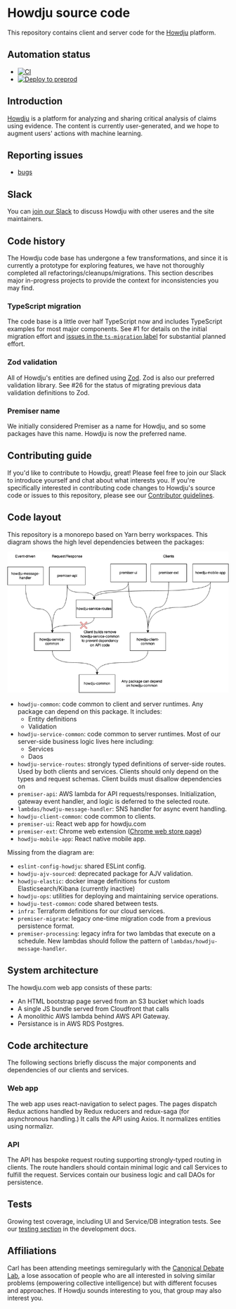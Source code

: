 # Howdju source code

This repository contains client and server code for the [Howdju](https://www.howdju.com) platform.

## Automation status

- [![CI](https://github.com/Howdju/howdju/actions/workflows/ci.yml/badge.svg?branch=master&event=push)](https://github.com/Howdju/howdju/actions/workflows/ci.yml)
- [![Deploy to preprod](https://github.com/Howdju/howdju/actions/workflows/deploy-preprod.yml/badge.svg?branch=master&event=workflow_run)](https://github.com/Howdju/howdju/actions/workflows/deploy-preprod.yml)

## Introduction

[Howdju](https://www.howdju.com) is a platform for analyzing and sharing critical analysis of
claims using evidence. The content is currently user-generated, and we hope to augment users'
actions with machine learning.

## Reporting issues

- [bugs](https://github.com/Howdju/howdju/labels/bug)

## Slack

You can [join our
Slack](https://join.slack.com/t/howdju/shared_invite/zt-1qbfzlfsj-YRswgQ5RCLDHelef6ya6xg) to discuss
Howdju with other useres and the site maintainers.

## Code history

The Howdju code base has undergone a few transformations, and since it is currently a prototype for
exploring features, we have not thoroughly completed all refactorings/cleanups/migrations. This
section describes major in-progress projects to provide the context for inconsistencies you may find.

### TypeScript migration

The code base is a little over half TypeScript now and includes TypeScript examples for most major
components. See #1 for details on the initial migration effort and [issues in the `ts-migration`
label](https://github.com/Howdju/howdju/labels/ts-migration) for substantial planned effort.

### Zod validation

All of Howdju's entities are defined using [Zod](https://zod.dev/). Zod is also our preferred
validation library. See #26 for the status of migrating previous data validation definitions to Zod.

### Premiser name

We initially considered Premiser as a name for Howdju, and so some packages have this name. Howdju
is now the preferred name.

## Contributing guide

If you'd like to contribute to Howdju, great! Please feel free to join our Slack to introduce
yourself and chat about what interests you. If you're specifically interested in contributing code
changes to Howdju's source code or issues to this repository, please see our [Contributor guidelines](https://github.com/Howdju/howdju/blob/master/CONTRIBUTING.md).

## Code layout

This repository is a monorepo based on Yarn berry workspaces. This diagram shows the high level
dependencies between the packages:

![package dependency diagram](https://raw.githubusercontent.com/Howdju/howdju/master/docs/diagrams/Howdju%20Monorepo%20Package%20Dependencies.drawio.png?token=GHSAT0AAAAAABYMGSPWSANRYRI5BMRJO35YZAAGEQA)

- `howdju-common`: code common to client and server runtimes. Any package can depend on this
  package. It includes:
  - Entity definitions
  - Validation
- `howdju-service-common`: code common to server runtimes. Most of our server-side business logic
  lives here including:
  - Services
  - Daos
- `howdju-service-routes`: strongly typed definitions of server-side routes. Used by both clients
  and services. Clients should only depend on the types and request schemas. Client builds must
  disallow dependencies on
- `premiser-api`: AWS lambda for API requests/responses. Initialization, gateway event handler, and
  logic is deferred to the selected route.
- `lambdas/howdju-message-handler`: SNS handler for async event handling.
- `howdju-client-common`: code common to clients.
- `premiser-ui`: React web app for howdju.com
- `premiser-ext`: Chrome web extension ([Chrome web store
  page](https://chrome.google.com/webstore/detail/howdju-extension/gijlmlebhfiglpgdlgphbmaamhkchoei/))
- `howdju-mobile-app`: React native mobile app.

Missing from the diagram are:

- `eslint-config-howdju`: shared ESLint config.
- `howdju-ajv-sourced`: deprecated package for AJV validation.
- `howdju-elastic`: docker image definitions for custom Elasticsearch/Kibana (currently inactive)
- `howdju-ops`: utilities for deploying and maintaining service operations.
- `howdju-test-common`: code shared between tests.
- `infra`: Terraform definitions for our cloud services.
- `premiser-migrate`: legacy one-time migration code from a previous persistence format.
- `premiser-processing`: legacy infra for two lambdas that execute on a schedule. New lambdas should
  follow the pattern of `lambdas/howdju-message-handler`.

## System architecture

The howdju.com web app consists of these parts:

- An HTML bootstrap page served from an S3 bucket which loads
- A single JS bundle served from Cloudfront that calls
- A monolithic AWS lambda behind AWS API Gateway.
- Persistance is in AWS RDS Postgres.

## Code architecture

The following sections briefly discuss the major components and dependencies of our clients and services.

### Web app

The web app uses react-navigation to select pages. The pages dispatch Redux actions handled by Redux
reducers and redux-saga (for asynchronous handling.) It calls the API using Axios. It normalizes entities using
normalizr.

### API

The API has bespoke request routing supporting strongly-typed routing in clients. The route handlers
should contain minimal logic and call Services to fulfill the request. Services contain our business
logic and call DAOs for persistence.

## Tests

Growing test coverage, including UI and Service/DB integration tests. See our [testing
section](https://github.com/Howdju/howdju/blob/master/docs/Development.md#testing) in the
development docs.

## Affiliations

Carl has been attending meetings semiregularly with the [Canonical Debate
Lab](https://canonicaldebatelab.com/), a lose assocation of people who are all interested in solving
similar problems (empowering collective intelligence) but with different focuses and approaches. If
Howdju sounds interesting to you, that group may also interest you.
